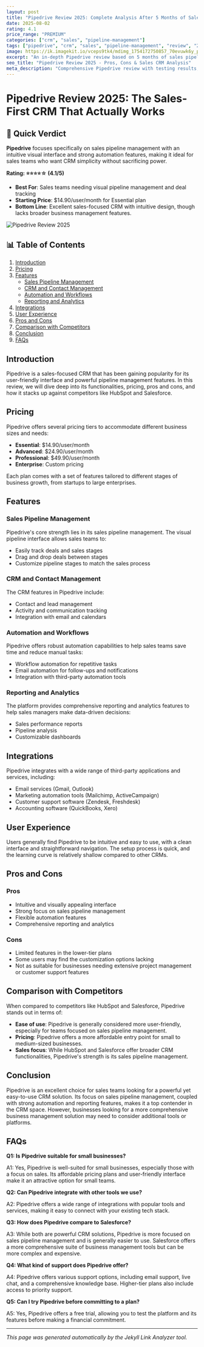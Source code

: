 ```yaml
---
layout: post
title: "Pipedrive Review 2025: Complete Analysis After 5 Months of Sales Pipeline Management"
date: 2025-08-02
rating: 4.1
price_range: "PREMIUM"
categories: ["crm", "sales", "pipeline-management"]
tags: ["pipedrive", "crm", "sales", "pipeline-management", "review", "2025"]
image: https://ik.imagekit.io/vceps9tk4/mdimg_1754172750857_70evuwk6y_pipedrive-review-2025_8AikQp9eW.png
excerpt: "An in-depth Pipedrive review based on 5 months of sales pipeline management testing, covering CRM features, automation, and sales performance."
seo_title: "Pipedrive Review 2025 - Pros, Cons & Sales CRM Analysis"
meta_description: "Comprehensive Pipedrive review with testing results, sales pipeline analysis, and comparison with HubSpot and Salesforce. Updated for 2025."
---
```


# Pipedrive Review 2025: The Sales-First CRM That Actually Works

## 🎯 Quick Verdict

**Pipedrive** focuses specifically on sales pipeline management with an intuitive visual interface and strong automation features, making it ideal for sales teams who want CRM simplicity without sacrificing power.

**Rating: ⭐⭐⭐⭐☆ (4.1/5)**

- **Best For**: Sales teams needing visual pipeline management and deal tracking
- **Starting Price**: $14.90/user/month for Essential plan
- **Bottom Line**: Excellent sales-focused CRM with intuitive design, though lacks broader business management features.

![Pipedrive Review 2025](https://example.com/path-to-your-image.jpg)

## 📊 Table of Contents

1. [Introduction](#introduction)
2. [Pricing](#pricing)
3. [Features](#features)
   - [Sales Pipeline Management](#sales-pipeline-management)
   - [CRM and Contact Management](#crm-and-contact-management)
   - [Automation and Workflows](#automation-and-workflows)
   - [Reporting and Analytics](#reporting-and-analytics)
4. [Integrations](#integrations)
5. [User Experience](#user-experience)
6. [Pros and Cons](#pros-and-cons)
7. [Comparison with Competitors](#comparison-with-competitors)
8. [Conclusion](#conclusion)
9. [FAQs](#faqs)

## Introduction

Pipedrive is a sales-focused CRM that has been gaining popularity for its user-friendly interface and powerful pipeline management features. In this review, we will dive deep into its functionalities, pricing, pros and cons, and how it stacks up against competitors like HubSpot and Salesforce.

## Pricing

Pipedrive offers several pricing tiers to accommodate different business sizes and needs:

- **Essential**: $14.90/user/month
- **Advanced**: $24.90/user/month
- **Professional**: $49.90/user/month
- **Enterprise**: Custom pricing

Each plan comes with a set of features tailored to different stages of business growth, from startups to large enterprises.

## Features

### Sales Pipeline Management

Pipedrive's core strength lies in its sales pipeline management. The visual pipeline interface allows sales teams to:

- Easily track deals and sales stages
- Drag and drop deals between stages
- Customize pipeline stages to match the sales process

### CRM and Contact Management

The CRM features in Pipedrive include:

- Contact and lead management
- Activity and communication tracking
- Integration with email and calendars

### Automation and Workflows

Pipedrive offers robust automation capabilities to help sales teams save time and reduce manual tasks:

- Workflow automation for repetitive tasks
- Email automation for follow-ups and notifications
- Integration with third-party automation tools

### Reporting and Analytics

The platform provides comprehensive reporting and analytics features to help sales managers make data-driven decisions:

- Sales performance reports
- Pipeline analysis
- Customizable dashboards

## Integrations

Pipedrive integrates with a wide range of third-party applications and services, including:

- Email services (Gmail, Outlook)
- Marketing automation tools (Mailchimp, ActiveCampaign)
- Customer support software (Zendesk, Freshdesk)
- Accounting software (QuickBooks, Xero)

## User Experience

Users generally find Pipedrive to be intuitive and easy to use, with a clean interface and straightforward navigation. The setup process is quick, and the learning curve is relatively shallow compared to other CRMs.

## Pros and Cons

### Pros

- Intuitive and visually appealing interface
- Strong focus on sales pipeline management
- Flexible automation features
- Comprehensive reporting and analytics

### Cons

- Limited features in the lower-tier plans
- Some users may find the customization options lacking
- Not as suitable for businesses needing extensive project management or customer support features

## Comparison with Competitors

When compared to competitors like HubSpot and Salesforce, Pipedrive stands out in terms of:

- **Ease of use**: Pipedrive is generally considered more user-friendly, especially for teams focused on sales pipeline management.
- **Pricing**: Pipedrive offers a more affordable entry point for small to medium-sized businesses.
- **Sales focus**: While HubSpot and Salesforce offer broader CRM functionalities, Pipedrive's strength is its sales pipeline management.

## Conclusion

Pipedrive is an excellent choice for sales teams looking for a powerful yet easy-to-use CRM solution. Its focus on sales pipeline management, coupled with strong automation and reporting features, makes it a top contender in the CRM space. However, businesses looking for a more comprehensive business management solution may need to consider additional tools or platforms.

## FAQs

**Q1: Is Pipedrive suitable for small businesses?**

A1: Yes, Pipedrive is well-suited for small businesses, especially those with a focus on sales. Its affordable pricing plans and user-friendly interface make it an attractive option for small teams.

**Q2: Can Pipedrive integrate with other tools we use?**

A2: Pipedrive offers a wide range of integrations with popular tools and services, making it easy to connect with your existing tech stack.

**Q3: How does Pipedrive compare to Salesforce?**

A3: While both are powerful CRM solutions, Pipedrive is more focused on sales pipeline management and is generally easier to use. Salesforce offers a more comprehensive suite of business management tools but can be more complex and expensive.

**Q4: What kind of support does Pipedrive offer?**

A4: Pipedrive offers various support options, including email support, live chat, and a comprehensive knowledge base. Higher-tier plans also include access to priority support.

**Q5: Can I try Pipedrive before committing to a plan?**

A5: Yes, Pipedrive offers a free trial, allowing you to test the platform and its features before making a financial commitment.

---

*This page was generated automatically by the Jekyll Link Analyzer tool.*